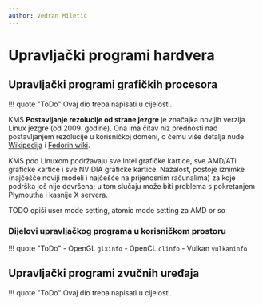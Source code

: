 ```yaml
---
author: Vedran Miletić
---
```


# Upravljački programi hardvera

## Upravljački programi grafičkih procesora

!!! quote "ToDo"
    Ovaj dio treba napisati u cijelosti.

KMS **Postavljanje rezolucije od strane jezgre** je značajka novijih verzija Linux jezgre (od 2009. godine). Ona ima čitav niz prednosti nad postavljanjem rezolucije u korisničkoj domeni, o čemu više detalja nude [Wikipedija](https://en.wikipedia.org/wiki/Mode_setting) i [Fedorin wiki](https://fedoraproject.org/wiki/Features/KernelModesetting).

KMS pod Linuxom podržavaju sve Intel grafičke kartice, sve AMD/ATi grafičke kartice i sve NVIDIA grafičke kartice. Nažalost, postoje iznimke (najčešće noviji modeli i najčešće na prijenosnim računalima) za koje podrška još nije dovršena; u tom slučaju može biti problema s pokretanjem Plymoutha i kasnije X servera.

TODO opiši user mode setting, atomic mode setting za AMD or so

### Dijelovi upravljačkog programa u korisničkom prostoru

!!! quote "ToDo"
    - OpenGL `glxinfo`
    - OpenCL `clinfo`
    - Vulkan `vulkaninfo`

## Upravljački programi zvučnih uređaja

!!! quote "ToDo"
    Ovaj dio treba napisati u cijelosti.
